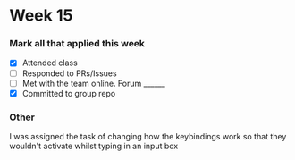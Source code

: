 # Week 15 
### Mark all that applied this week
- [x] Attended class
- [ ] Responded to PRs/Issues
- [ ] Met with the team online. Forum ______
- [x] Committed to group repo

### Other
I was assigned the task of changing how the keybindings work so that they wouldn't activate whilst typing in an input box
